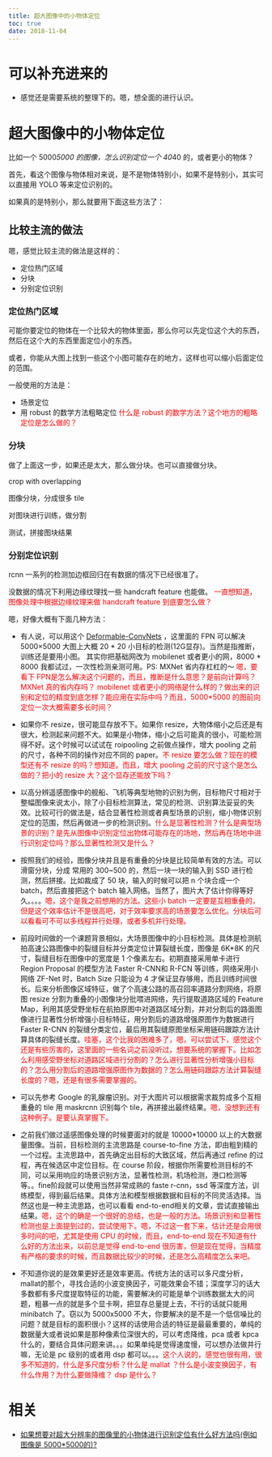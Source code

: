 ```yaml
---
title: 超大图像中的小物体定位
toc: true
date: 2018-11-04
---
```

# 可以补充进来的

- 感觉还是需要系统的整理下的。嗯，想全面的进行认识。

# 超大图像中的小物体定位

比如一个 5000*5000 的图像，怎么识别定位一个 40*40 的，或者更小的物体？

首先，看这个图像与物体相对来说，是不是物体特别小，如果不是特别小，其实可以直接用 YOLO 等来定位识别的。


如果真的是特别小，那么就要用下面这些方法了：

## 比较主流的做法


嗯，感觉比较主流的做法是这样的：


- 定位热门区域
- 分块
- 分别定位识别

### 定位热门区域

可能你要定位的物体在一个比较大的物体里面，那么你可以先定位这个大的东西，然后在这个大的东西里面定位小的东西。

或者，你能从大图上找到一些这个小图可能存在的地方，这样也可以缩小后面定位的范围。

一般使用的方法是：

- 场景定位
- 用 robust 的数学方法粗略定位  <span style="color:red;">什么是 robust 的数学方法？这个地方的粗略定位是怎么做的？</span>



### 分块

做了上面这一步，如果还是太大，那么做分块。也可以直接做分块。

crop with overlapping

图像分块，分成很多 tile

对图块进行训练，做分割

测试，拼接图块结果

### 分别定位识别

rcnn 一系列的检测加边框回归在有数据的情况下已经很准了。


没数据的情况下利用边缘纹理找一些 handcraft feature 也能做。 <span style="color:red;">一直想知道，图像处理中根据边缘纹理来做 handcraft feature 到底要怎么做？</span>


嗯，好像大概有下面几种方法：


-  有人说，可以用这个 [Deformable-ConvNets](https://github.com/msracver/Deformable-ConvNets) ，这里面的 FPN 可以解决 5000×5000 大图上大概 20 * 20 小目标的检测(12G显存)。当然是指推断，训练还是要用小图。 其实你把基础网改为 mobilenet 或者更小的网，8000 * 8000 我都试过，一次性检测亲测可用。PS: MXNet 省内存杠杠的～  <span style="color:red;">嗯，要看下 FPN是怎么解决这个问题的，而且，推断是什么意思？是前向计算吗？MXNet 真的省内存吗？ mobilenet 或者更小的网络是什么样的？做出来的识别和定位的精度到底怎样？能应用在实际中吗？而且，5000*5000 的图前向定位一次大概需要多长时间？</span>


- 如果你不 resize，很可能显存放不下。如果你 resize，大物体缩小之后还是有很大，检测起来问题不大。如果是小物体，缩小之后可能真的很小，可能检测得不好。这个时候可以试试在 roipooling 之前做点操作，增大 pooling 之前的尺寸，各种不同的操作对应不同的 paper。<span style="color:red;">不 resize 要怎么做？现在的模型还有不 resize 的吗？想知道。而且，增大 pooling 之前的尺寸这个是怎么做的？把小的 resize 大？这个显存还能放下吗？</span>


- 以高分辨遥感图像中的舰船、飞机等典型地物的识别为例，目标物尺寸相对于整幅图像来说太小，除了小目标检测算法，常见的检测、识别算法妥妥的失效。比较可行的做法是，结合显著性检测或者典型场景的识别，缩小物体识别定位的范围，然后再做进一步的检测识别。<span style="color:red;">什么是显著性检测？什么是典型场景的识别？是先从图像中识别定位出物体可能存在的场地，然后再在场地中进行识别定位吗？那么显著性检测又是什么？</span>



- 按照我们的经验，图像分块并且是有重叠的分块是比较简单有效的方法。可以滑窗分块，分成 常用的 300~500 的，然后一块一块的输入到 SSD 进行检测，然后拼接。比如裁成了 50 块，输入的时候可以把 n 个块合成一个 batch，然后直接把这个 batch 输入网络。当然了，图片大了估计你得等好久。。。。<span style="color:red;">嗯，这个是我之前想用的方法。这些小 batch 一定要是互相重叠的，但是这个效率估计不是很高吧，对于效率要求高的场景要怎么优化。分块后可以看看可不可以多线程并行处理，或者多机并行处理。</span>




- 前段时间做的一个课题背景相似，大场景图像中的小目标检测。具体是检测航拍高速公路图像中的裂缝目标并分类定位计算裂缝长度，图像是 6K*8K 的尺寸，裂缝目标在图像中的宽度是 1 个像素左右。初期直接采用单卡进行 Region Proposal 的模型方法 Faster R-CNN和 R-FCN 等训练，网络采用小网络 ZF-Net 时，Batch Size 只能设为 4 才保证显存够用，而且训练时间很长。后来分析图像区域特征，做了个高速公路的高召回率道路分割网络，将原图 resize 分割为重叠的小图像块分批喂进网络，先行提取道路区域的 Feature Map，利用其感受野坐标在航拍原图中对道路区域分割，并对分割后的路面图像进行显著性分析增强小目标特征，用分割后的道路增强原图作为数据进行 Faster R-CNN 的裂缝分类定位，最后用其裂缝原图坐标采用链码跟踪方法计算具体的裂缝长度。<span style="color:red;">哇塞，这个比我的困难多了，嗯，可以尝试下，感觉这个还是有些厉害的，这里面的一些名词之前没听过，想要系统的掌握下。比如怎么利用感受野坐标对道路区域进行分割的？怎么进行显著性分析增强小目标的？怎么用分割后的道路增强原图作为数据的？怎么用链码跟踪方法计算裂缝长度的？嗯，还是有很多需要掌握的。</span>



- 可以先参考 Google 的乳腺瘤识别。对于大图片可以根据需求裁剪成多个互相重叠的 tile 用 maskrcnn 识别每个 tile，再拼接出最终结果。<span style="color:red;">嗯，没想到还有这种例子。是要认真掌握下。</span>



- 之前我们做过遥感图像处理的时候要面对的就是 10000*10000 以上的大数据量图像。当前，目标检测的主流思路是 course-to-fine 方法，即由粗到精的一个过程。主流思路中，首先确定出目标的大致区域，然后再通过 refine 的过程，再在候选区中定位目标。在 course 阶段，根据你所需要检测目标的不同，可以采用响应的场景识别方法，显著性检测，机场检测，港口检测等等。。fine阶段就可以使用当然非常成熟的 faste r-cnn，ssd 等深度方法，训练模型，得到最后结果。具体方法和模型根据数据和目标的不同灵活选择。当然这也是一种主流思路，也可以看看 end-to-end相关的文章，尝试直接输出结果。<span style="color:red;">嗯，这个的确是一个很好的总结，也是一般的方法。场景识别和显著性检测也是上面提到过的，尝试使用下。嗯，不过这一套下来，估计还是会用很多时间的吧，尤其是使用 CPU 的时候，而且，end-to-end 现在不知道有什么好的方法出来，以前总是觉得 end-to-end 很厉害，但是现在觉得，当精度有严格的要求的时候，而且数据比较少的时候，还是怎么高精度怎么来吧。</span>




- 不知道你说的是效果更好还是效率更高。传统方法的话可以多尺度分析，mallat的那个，寻找合适的小波变换因子，可能效果会不错；深度学习的话大多数都有多尺度提取特征的功能，需要解决的可能是单个训练数据太大的问题，粗暴一点的就是多个显卡啊，把显存总量提上去，不行的话就只能用 minibatch 了。窃以为 5000x5000 不大，你要解决的是不是一个低信噪比的问题？就是目标的面积很小？这样的话使用合适的特征是最最重要的，单纯的数据量大或者说如果是那种像素位深很大的，可以考虑降维，pca 或者 kpca 什么的，要结合具体问题来讲。。。如果单纯是觉得速度慢，可以想办法做并行嘛，无论是 pc 级别的或者用 dsp 都可以。。。<span style="color:red;">这个人说的，感觉也很有用，很多不知道的，什么是多尺度分析？什么是 mallat ？什么是小波变换因子，有什么作用？为什么要做降维？ dsp 是什么？</span>



# 相关

- [如果想要对超大分辨率的图像里的小物体进行识别定位有什么好方法吗(例如图像是 5000*5000的)?](https://www.zhihu.com/question/266522566)
